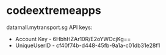 codeextremeapps
===============

datamall.mytransport.sg API keys:

* Account Key - 6HbhHZAr10R/E2oYWOcjKg==
* UniqueUserID - cf40f74b-d448-45fb-9a1a-c01db31e28f1

